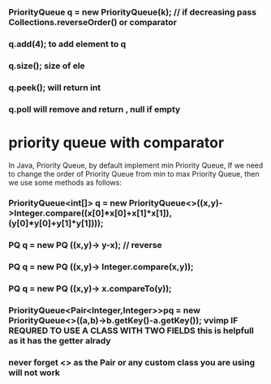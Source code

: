 ### PriorityQueue<Integer> q = new PriorityQueue(k); // if decreasing pass Collections.reverseOrder() or comparator
  
  ### q.add(4); to add element to q
  
  ### q.size(); size of ele
  
  ###  q.peek(); will return int
  
  ### q.poll will remove and return , null if empty
  
  # priority queue with comparator 
  In Java, Priority Queue, by default implement min Priority Queue, If we need to change the order of Priority Queue from min to max Priority Queue, then we use some methods as follows: 
  ### PriorityQueue<int[]> q = new PriorityQueue<>((x,y)->Integer.compare((x[0]*x[0]+x[1]*x[1]),(y[0]*y[0]+y[1]*y[1])));
  ### PQ<type> q = new PQ <Nothing is here but it is compulsory for priority queue> ((x,y)-> y-x); // reverse
  ### PQ<type> q = new PQ <compulsory> ((x,y)-> Integer.compare(x,y));
  ### PQ<type> q = new PQ <compulsory> ((x,y)-> x.compareTo(y));
  ### PriorityQueue<Pair<Integer,Integer>>pq = new PriorityQueue<>((a,b)->b.getKey()-a.getKey()); vvimp IF REQURED TO USE A CLASS WITH TWO FIELDS this is helpfull as it has the getter alrady

### never forget <> as the Pair or any custom class you are using will not work
  
